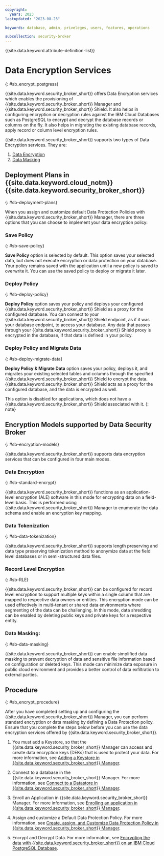 ```yaml
---
copyright:
  years: 2023
lastupdated: "2023-08-23"

keywords: database, admin, priveleges, users, features, operations

subcollection: security-broker
---
```


{{site.data.keyword.attribute-definition-list}}

# Data Encryption Services 
{: #sb_encrypt_postgress}

{{site.data.keyword.security_broker_short}} offers Data Encryption services which enables the
provisioning of {{site.data.keyword.security_broker_short}} Manager and {{site.data.keyword.security_broker_short}} Shield.
It also helps in configuring encryption or decryption rules against the IBM Cloud
Databases such as PostgreSQL to encrypt and decrypt the database records
or columns on the fly.
It also helps in migrating the existing database records, apply record or column level encryption rules.

{{site.data.keyword.security_broker_short}} supports two types of Data Encryption services. They are:

1. [Data Encryption](/docs/security-broker?topic=security-broker-sb_encrypt_data)
2. [Data Masking](/docs/security-broker?topic=security-broker-sb_masking)

## Deployment Plans in {{site.data.keyword.cloud_notm}} {{site.data.keyword.security_broker_short}}
{: #sb-deployment-plans}

When you assign and customize default Data Protection Policies with {{site.data.keyword.security_broker_short}} Manager, there are three options that you can choose to
implement your data encryption policy:

### Save Policy
{: #sb-save-policy}

**Save Policy** option is selected by default. This option saves your selected data, but does not execute encryption or data protection on your database. Your policy remains saved with the application until a new policy is saved to overwrite it. You can use the saved policy to deploy or migrate it later.

### Deploy Policy
{: #sb-deploy-policy}

**Deploy Policy** option saves your policy and deploys your configured {{site.data.keyword.security_broker_short}} Shield as a proxy for the configured database. You can connect to your {{site.data.keyword.security_broker_short}} Shield endpoint, as if it was your database endpoint, to access your database.
Any data that passes through your {{site.data.keyword.security_broker_short}} Shield proxy is
encrypted in the database, if that data is defined in your policy.

### Deploy Policy and Migrate Data
{: #sb-deploy-migrate-data}

**Deploy Policy & Migrate Data** option saves your policy, deploys it, and migrates your existing selected tables and columns through the specified {{site.data.keyword.security_broker_short}} Shield to encrypt the data. 
{{site.data.keyword.security_broker_short}} Shield acts as a proxy for the configured database, and the data is encrypted as well.

This option is disabled for applications, which does not have a {{site.data.keyword.security_broker_short}} Shield associated with it.
{: note}

## Encryption Models supported by Data Security Broker
{: #sb-encryption-models}

{{site.data.keyword.security_broker_short}} supports data encryption services that can be configured
in four main modes.

### Data Encryption
{: #sb-standard-encrypt}

{{site.data.keyword.security_broker_short}} functions as an application-level encryption (ALE) software in this mode for encrypting data on a field-level basis. This is performed using {{site.data.keyword.security_broker_short}} Manager to enumerate the data schema and enable an encryption key mapping.

### Data Tokenization
{: #sb-data-tokenization}

{{site.data.keyword.security_broker_short}} supports length preserving and data type preserving tokenization method to anonymize data at the field level databases or in semi-structured data files.

### Record Level Encryption
{: #sb-RLE}

{{site.data.keyword.security_broker_short}} can be configured for record level encryption to support multiple keys within a single column that are mapped to respective data owners or entities. This
encryption mode can be used effectively in multi-tenant or shared data environments where segmenting of the data can be challenging. In this mode, data shredding can be enabled by deleting public keys and private keys for a respective entity.

### Data Masking: 
{: #sb-data-masking}

{{site.data.keyword.security_broker_short}} can enable simplified data masking to prevent decryption of data and sensitive file information based on configuration or deleted keys. This mode can minimize data
exposure in public cloud environment and provides a better control of data exfiltration to external parties.

## Procedure
{: #sb_encrypt_procedure}

After you have completed setting up and configuring the {{site.data.keyword.security_broker_short}} Manager, you can perform standard encryption or data masking by defining a Data Protection policy. Ensure that you complete the steps below before you can use the data encryption services offered by {{site.data.keyword.security_broker_short}}.

1. You must add a Keystore, so that the {{site.data.keyword.security_broker_short}} Manager can access and create data encryption keys (DEKs) that is used to protect your data. For more information, see [Adding a Keystore in {{site.data.keyword.security_broker_short}} Manager](/docs/security-broker?topic=security-broker-sb_add_keystore).

2. Connect to a database in the {{site.data.keyword.security_broker_short}} Manager. For more information, see [Connect to a Datastore in {{site.data.keyword.security_broker_short}} Manager](/docs/security-broker?topic=security-broker-sb_add_db).

3. Enroll an Application in {{site.data.keyword.security_broker_short}} Manager. For more information, see [Enrolling an application in {{site.data.keyword.security_broker_short}} Manager](/docs/security-broker?topic=security-broker-sb_enroll_app).

4. Assign and customize a Default Data Protection Policy. For more information, see [Create, assign, and Customize Data Protection Policy in {{site.data.keyword.security_broker_short}} Manager](/docs/security-broker?topic=security-broker-sb_assign_policy).

5. Encrypt and Decrypt Data. For more information, see [Encrypting the data with {{site.data.keyword.security_broker_short}} on an IBM Cloud PostgreSQL Database](/docs/security-broker?topic=security-broker-sb_encrypt_data).


